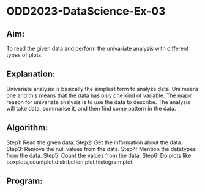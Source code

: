 # ODD2023-DataScience-Ex-03
## Aim:
To read the given data and perform the univariate analysis with different types of plots.

## Explanation:
Univariate analysis is basically the simplest form to analyze data. Uni means one and this means that the data has only one kind of variable. The major reason for univariate analysis is to use the data to describe. The analysis will take data, summarise it, and then find some pattern in the data.

## Algorithm:
Step1: Read the given data.
Step2: Get the information about the data.
Step3: Remove the null values from the data.
Step4: Mention the datatypes from the data.
Step5: Count the values from the data.
Step6: Do plots like boxplots,countplot,distribution plot,histogram plot.
## Program:
